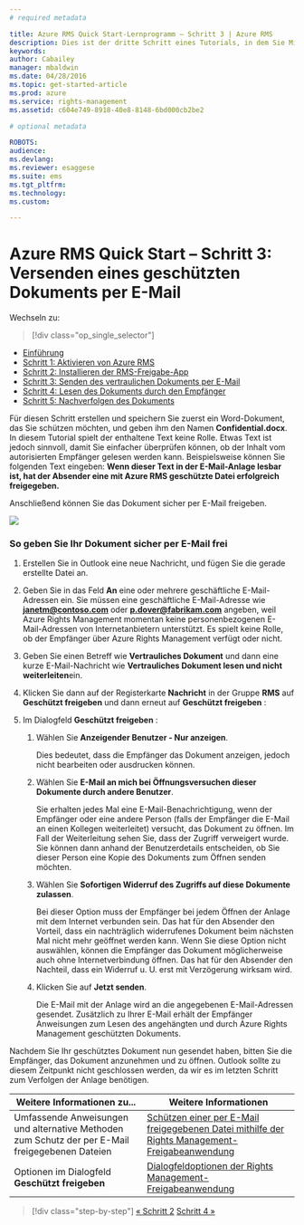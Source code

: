 ```yaml
---
# required metadata

title: Azure RMS Quick Start-Lernprogramm – Schritt 3 | Azure RMS
description: Dies ist der dritte Schritt eines Tutorials, in dem Sie Microsoft Azure Rights Management in nur fünf Schritten und weniger als 15 Minuten für Ihr Unternehmen testen können.
keywords:
author: Cabailey
manager: mbaldwin
ms.date: 04/28/2016
ms.topic: get-started-article
ms.prod: azure
ms.service: rights-management
ms.assetid: c604e749-8918-40e8-8148-6bd000cb2be2

# optional metadata

ROBOTS: 
audience:
ms.devlang:
ms.reviewer: esaggese
ms.suite: ems
ms.tgt_pltfrm:
ms.technology:
ms.custom:

---
```



# Azure RMS Quick Start – Schritt 3: Versenden eines geschützten Dokuments per E-Mail

Wechseln zu: 
> [!div class="op_single_selector"]
- [Einführung](quick-start-tutorial.md)
- [Schritt 1: Aktivieren von Azure RMS](tutorial-step1.md)
- [Schritt 2: Installieren der RMS-Freigabe-App](tutorial-step2.md)
- [Schritt 3: Senden des vertraulichen Dokuments per E-Mail](tutorial-step3.md)
- [Schritt 4: Lesen des Dokuments durch den Empfänger](tutorial-step4.md)
- [Schritt 5: Nachverfolgen des Dokuments](tutorial-step5.md)


Für diesen Schritt erstellen und speichern Sie zuerst ein Word-Dokument, das Sie schützen möchten, und geben ihm den Namen **Confidential.docx**. In diesem Tutorial spielt der enthaltene Text keine Rolle. Etwas Text ist jedoch sinnvoll, damit Sie einfacher überprüfen können, ob der Inhalt vom autorisierten Empfänger gelesen werden kann. Beispielsweise können Sie folgenden Text eingeben: **Wenn dieser Text in der E-Mail-Anlage lesbar ist, hat der Absender eine mit Azure RMS geschützte Datei erfolgreich freigegeben.**

Anschließend können Sie das Dokument sicher per E-Mail freigeben.

![](../media/AzRMS_Tutorial_3_Screenshots.png)

### So geben Sie Ihr Dokument sicher per E-Mail frei

1.  Erstellen Sie in Outlook eine neue Nachricht, und fügen Sie die gerade erstellte Datei an.

2.  Geben Sie in das Feld **An** eine oder mehrere geschäftliche E-Mail-Adressen ein. Sie müssen eine geschäftliche E-Mail-Adresse wie **janetm@contoso.com** oder **p.dover@fabrikam.com** angeben, weil Azure Rights Management momentan keine personenbezogenen E-Mail-Adressen von Internetanbietern unterstützt. Es spielt keine Rolle, ob der Empfänger über Azure Rights Management verfügt oder nicht.

3.  Geben Sie einen Betreff wie  **Vertrauliches Dokument** und dann eine kurze E-Mail-Nachricht wie **Vertrauliches Dokument lesen und nicht weiterleiten**ein.

4.  Klicken Sie dann auf der Registerkarte **Nachricht** in der Gruppe **RMS** auf **Geschützt freigeben** und dann erneut auf **Geschützt freigeben** :

5.  Im Dialogfeld **Geschützt freigeben** :

    1.  Wählen Sie **Anzeigender Benutzer - Nur anzeigen**.

        Dies bedeutet, dass die Empfänger das Dokument anzeigen, jedoch nicht bearbeiten oder ausdrucken können.

    2.  Wählen Sie **E-Mail an mich bei Öffnungsversuchen dieser Dokumente durch andere Benutzer**.

        Sie erhalten jedes Mal eine E-Mail-Benachrichtigung, wenn der Empfänger oder eine andere Person (falls der Empfänger die E-Mail an einen Kollegen weiterleitet) versucht, das Dokument zu öffnen. Im Fall der Weiterleitung sehen Sie, dass der Zugriff verweigert wurde. Sie können dann anhand der Benutzerdetails entscheiden, ob Sie dieser Person eine Kopie des Dokuments zum Öffnen senden möchten.

    3.  Wählen Sie **Sofortigen Widerruf des Zugriffs auf diese Dokumente zulassen**.

        Bei dieser Option muss der Empfänger bei jedem Öffnen der Anlage mit dem Internet verbunden sein. Das hat für den Absender den Vorteil, dass ein nachträglich widerrufenes Dokument beim nächsten Mal nicht mehr geöffnet werden kann. Wenn Sie diese Option nicht auswählen, können die Empfänger das Dokument möglicherweise auch ohne Internetverbindung öffnen. Das hat für den Absender den Nachteil, dass ein Widerruf u. U. erst mit Verzögerung wirksam wird.

    4.  Klicken Sie auf **Jetzt senden**.

        Die E-Mail mit der Anlage wird an die angegebenen E-Mail-Adressen gesendet. Zusätzlich zu Ihrer E-Mail erhält der Empfänger Anweisungen zum Lesen des angehängten und durch Azure Rights Management geschützten Dokuments.

Nachdem Sie Ihr geschütztes Dokument nun gesendet haben, bitten Sie die Empfänger, das Dokument anzunehmen und zu öffnen. Outlook sollte zu diesem Zeitpunkt nicht geschlossen werden, da wir es im letzten Schritt zum Verfolgen der Anlage benötigen.

|Weitere Informationen zu...|Weitere Informationen|
|--------------------------------|--------------------------|
|Umfassende Anweisungen und alternative Methoden zum Schutz der per E-Mail freigegebenen Dateien|[Schützen einer per E-Mail freigegebenen Datei mithilfe der Rights Management-Freigabeanwendung](../rms-client/sharing-app-protect-by-email.md)|
|Optionen im Dialogfeld **Geschützt freigeben**|[Dialogfeldoptionen der Rights Management-Freigabeanwendung](../rms-client/sharing-app-dialog-box.md)|


>[!div class="step-by-step"]
[« Schritt 2](tutorial-step2.md)
[Schritt 4 »](tutorial-step4.md)

<!--HONumber=Apr16_HO3-->



